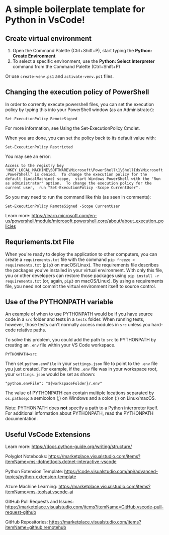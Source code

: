 # A simple  boilerplate template for Python in VsCode!

## Create virtual environment

1. Open the Command Palette (Ctrl+Shift+P), start typing the **Python: Create Environment**
2. To select a specific environment, use the **Python: Select Interpreter** command from the Command Palette (Ctrl+Shift+P)

Or use `create-venv.ps1` and `activate-venv.ps1` files. 


## Changing the execution policy of PowerShell

In order to corrently execute powershell files, you can set the execution policy by typing this into your PowerShell window (as an Administrator): 

`Set-ExecutionPolicy RemoteSigned`


For more information, see Using the Set-ExecutionPolicy Cmdlet.

When you are done, you can set the policy back to its default value with:

`Set-ExecutionPolicy Restricted`


You may see an error:

`Access to the registry key
'HKEY_LOCAL_MACHINE\SOFTWARE\Microsoft\PowerShell\1\ShellIds\Microsoft.PowerShell' is denied. 
To change the execution policy for the default (LocalMachine) scope, 
  start Windows PowerShell with the "Run as administrator" option. 
To change the execution policy for the current user, 
  run "Set-ExecutionPolicy -Scope CurrentUser".`


So you may need to run the command like this (as seen in comments):

`Set-ExecutionPolicy RemoteSigned -Scope CurrentUser`



Learn more: https://learn.microsoft.com/en-us/powershell/module/microsoft.powershell.core/about/about_execution_policies


## Requriements.txt File

When you're ready to deploy the application to other computers, you can create a `requirements.txt` file with the command `pip freeze > requirements.txt` (`pip3` on macOS/Linux). The requirements file describes the packages you've installed in your virtual environment. With only this file, you or other developers can restore those packages using `pip install -r requirements.txt` (or, again, `pip3` on macOS/Linux). By using a requirements file, you need not commit the virtual environment itself to source control.



## Use of the PYTHONPATH variable

An example of when to use PYTHONPATH would be if you have source code in a `src` folder and tests in a `tests` folder. When running tests, however, those tests can't normally access modules in `src` unless you hard-code relative paths.

To solve this problem, you could add the path to `src` to PYTHONPATH by creating an `.env` file within your VS Code workspace.

`PYTHONPATH=src`


Then set `python.envFile` in your `settings.json` file to point to the `.env` file you just created. For example, if the `.env` file was in your workspace root, your `settings.json` would be set as shown:

`"python.envFile": "${workspaceFolder}/.env"`


The value of PYTHONPATH can contain multiple locations separated by `os.pathsep`: a semicolon (;) on Windows and a colon (:) on Linux/macOS. 

Note: PYTHONPATH does **not** specify a path to a Python interpreter itself. For additional information about PYTHONPATH, read the PYTHONPATH documentation.


## Useful VsCode Extensions

Learn more: https://docs.python-guide.org/writing/structure/ 

Polyglot Notebooks: https://marketplace.visualstudio.com/items?itemName=ms-dotnettools.dotnet-interactive-vscode 

Python Extension Template: https://code.visualstudio.com/api/advanced-topics/python-extension-template 

Azure Machine Learning: https://marketplace.visualstudio.com/items?itemName=ms-toolsai.vscode-ai 

GitHub Pull Requests and Issues: https://marketplace.visualstudio.com/items?itemName=GitHub.vscode-pull-request-github 

GitHub Repositories: https://marketplace.visualstudio.com/items?itemName=github.remotehub

